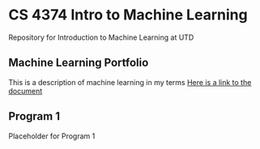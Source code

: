 # CS 4374 Intro to Machine Learning
Repository for Introduction to Machine Learning at UTD

## Machine Learning Portfolio
This is a description of machine learning in my terms
[Here is a link to the document](https://github.com/SerratedGraph77/CS-4374-Intro-to-Machine-Learning/blob/main/Machine%20Learning%20Portfolio.pdf)

## Program 1
Placeholder for Program 1

